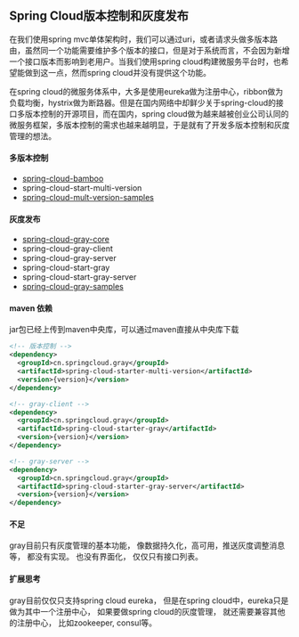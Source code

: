 ## Spring Cloud版本控制和灰度发布


在我们使用spring mvc单体架构时，我们可以通过uri，或者请求头做多版本路由，虽然同一个功能需要维护多个版本的接口，但是对于系统而言，不会因为新增一个接口版本而影响到老用户。当我们使用spring cloud构建微服务平台时，也希望能做到这一点，然而spring cloud并没有提供这个功能。

在spring cloud的微服务体系中，大多是使用eureka做为注册中心，ribbon做为负载均衡，hystrix做为断路器。但是在国内网络中却鲜少关于spring-cloud的接口多版本控制的开源项目，而在国内，spring cloud做为越来越被创业公司认同的微服务框架，多版本控制的需求也越来越明显，于是就有了开发多版本控制和灰度管理的想法。



#### 多版本控制
* [spring-cloud-bamboo](spring-cloud-bamboo/README.md)
* spring-cloud-start-multi-version
* [spring-cloud-mult-version-samples](spring-cloud-mult-version-samples/README.md)



#### 灰度发布
* [spring-cloud-gray-core](spring-cloud-gray-core/README.md)
* spring-cloud-gray-client
* spring-cloud-gray-server
* spring-cloud-start-gray
* spring-cloud-start-gray-server
* [spring-cloud-gray-samples](spring-cloud-gray-samples/README.md)

#### maven 依赖
jar包已经上传到maven中央库，可以通过maven直接从中央库下载
```xml
<!-- 版本控制 -->
<dependency>
  <groupId>cn.springcloud.gray</groupId>
  <artifactId>spring-cloud-starter-multi-version</artifactId>
  <version>{version}</version>
</dependency>

<!-- gray-client -->
<dependency>
  <groupId>cn.springcloud.gray</groupId>
  <artifactId>spring-cloud-starter-gray</artifactId>
  <version>{version}</version>
</dependency>

<!-- gray-server -->
<dependency>
  <groupId>cn.springcloud.gray</groupId>
  <artifactId>spring-cloud-starter-gray-server</artifactId>
  <version>{version}</version>
</dependency>
```


#### 不足
gray目前只有灰度管理的基本功能， 像数据持久化，高可用，推送灰度调整消息等， 都没有实现。 也没有界面化， 仅仅只有接口列表。


#### 扩展思考
gray目前仅仅只支持spring cloud eureka， 但是在spring cloud中，eureka只是做为其中一个注册中心， 如果要做spring cloud的灰度管理， 就还需要兼容其他的注册中心， 比如zookeeper, consul等。

